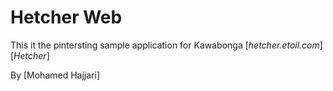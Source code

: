 # Hetcher Web

This it the pintersting sample application for Kawabonga
[*hetcher.etoil.com*][*Hetcher*]

By [Mohamed Hajjari]